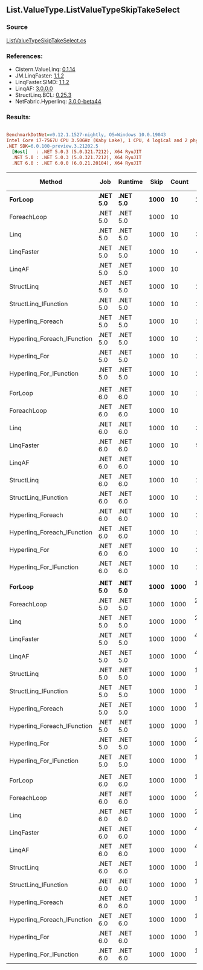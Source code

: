 ﻿## List.ValueType.ListValueTypeSkipTakeSelect

### Source
[ListValueTypeSkipTakeSelect.cs](../LinqBenchmarks/List/ValueType/ListValueTypeSkipTakeSelect.cs)

### References:
- Cistern.ValueLinq: [0.1.14](https://www.nuget.org/packages/Cistern.ValueLinq/0.1.14)
- JM.LinqFaster: [1.1.2](https://www.nuget.org/packages/JM.LinqFaster/1.1.2)
- LinqFaster.SIMD: [1.1.2](https://www.nuget.org/packages/LinqFaster.SIMD/1.0.3)
- LinqAF: [3.0.0.0](https://www.nuget.org/packages/LinqAF/3.0.0.0)
- StructLinq.BCL: [0.25.3](https://www.nuget.org/packages/StructLinq.BCL/0.25.3)
- NetFabric.Hyperlinq: [3.0.0-beta44](https://www.nuget.org/packages/NetFabric.Hyperlinq/3.0.0-beta44)

### Results:
``` ini

BenchmarkDotNet=v0.12.1.1527-nightly, OS=Windows 10.0.19043
Intel Core i7-7567U CPU 3.50GHz (Kaby Lake), 1 CPU, 4 logical and 2 physical cores
.NET SDK=6.0.100-preview.3.21202.5
  [Host]   : .NET 5.0.3 (5.0.321.7212), X64 RyuJIT
  .NET 5.0 : .NET 5.0.3 (5.0.321.7212), X64 RyuJIT
  .NET 6.0 : .NET 6.0.0 (6.0.21.20104), X64 RyuJIT


```
|                      Method |      Job |  Runtime | Skip | Count |        Mean |     Error |    StdDev | Ratio | RatioSD |   Gen 0 | Gen 1 | Gen 2 | Allocated |
|---------------------------- |--------- |--------- |----- |------ |------------:|----------:|----------:|------:|--------:|--------:|------:|------:|----------:|
|                     **ForLoop** | **.NET 5.0** | **.NET 5.0** | **1000** |    **10** |    **182.5 ns** |   **0.54 ns** |   **0.50 ns** |  **1.00** |    **0.00** |       **-** |     **-** |     **-** |         **-** |
|                 ForeachLoop | .NET 5.0 | .NET 5.0 | 1000 |    10 |  4,355.6 ns |  29.96 ns |  26.55 ns | 23.88 |    0.19 |  0.0458 |     - |     - |      96 B |
|                        Linq | .NET 5.0 | .NET 5.0 | 1000 |    10 |    366.8 ns |   6.52 ns |   5.44 ns |  2.01 |    0.03 |  0.1526 |     - |     - |     320 B |
|                  LinqFaster | .NET 5.0 | .NET 5.0 | 1000 |    10 |    464.8 ns |   5.39 ns |   4.78 ns |  2.55 |    0.02 |  0.9980 |     - |     - |   2,088 B |
|                      LinqAF | .NET 5.0 | .NET 5.0 | 1000 |    10 |  8,482.4 ns | 168.77 ns | 257.73 ns | 46.30 |    1.38 |       - |     - |     - |         - |
|                  StructLinq | .NET 5.0 | .NET 5.0 | 1000 |    10 |    263.3 ns |   1.11 ns |   0.93 ns |  1.44 |    0.01 |  0.0572 |     - |     - |     120 B |
|        StructLinq_IFunction | .NET 5.0 | .NET 5.0 | 1000 |    10 |    229.0 ns |   0.51 ns |   0.45 ns |  1.26 |    0.00 |       - |     - |     - |         - |
|           Hyperlinq_Foreach | .NET 5.0 | .NET 5.0 | 1000 |    10 |    244.5 ns |   3.80 ns |   3.73 ns |  1.34 |    0.02 |       - |     - |     - |         - |
| Hyperlinq_Foreach_IFunction | .NET 5.0 | .NET 5.0 | 1000 |    10 |    217.7 ns |   0.50 ns |   0.42 ns |  1.19 |    0.00 |       - |     - |     - |         - |
|               Hyperlinq_For | .NET 5.0 | .NET 5.0 | 1000 |    10 |    231.1 ns |   0.70 ns |   0.62 ns |  1.27 |    0.00 |       - |     - |     - |         - |
|     Hyperlinq_For_IFunction | .NET 5.0 | .NET 5.0 | 1000 |    10 |    209.0 ns |   1.11 ns |   0.98 ns |  1.15 |    0.01 |       - |     - |     - |         - |
|                             |          |          |      |       |             |           |           |       |         |         |       |       |           |
|                     ForLoop | .NET 6.0 | .NET 6.0 | 1000 |    10 |    179.8 ns |   0.65 ns |   0.54 ns |  1.00 |    0.00 |       - |     - |     - |         - |
|                 ForeachLoop | .NET 6.0 | .NET 6.0 | 1000 |    10 |  5,506.6 ns |  13.25 ns |  11.74 ns | 30.62 |    0.09 |  0.0458 |     - |     - |      96 B |
|                        Linq | .NET 6.0 | .NET 6.0 | 1000 |    10 |    326.4 ns |   1.36 ns |   1.21 ns |  1.81 |    0.01 |  0.1526 |     - |     - |     320 B |
|                  LinqFaster | .NET 6.0 | .NET 6.0 | 1000 |    10 |    526.2 ns |   6.48 ns |   5.74 ns |  2.92 |    0.03 |  0.9975 |     - |     - |   2,088 B |
|                      LinqAF | .NET 6.0 | .NET 6.0 | 1000 |    10 |  8,802.2 ns | 174.54 ns | 356.54 ns | 49.75 |    2.46 |       - |     - |     - |         - |
|                  StructLinq | .NET 6.0 | .NET 6.0 | 1000 |    10 |    250.1 ns |   1.21 ns |   1.01 ns |  1.39 |    0.01 |  0.0572 |     - |     - |     120 B |
|        StructLinq_IFunction | .NET 6.0 | .NET 6.0 | 1000 |    10 |    231.1 ns |   1.10 ns |   0.98 ns |  1.28 |    0.01 |       - |     - |     - |         - |
|           Hyperlinq_Foreach | .NET 6.0 | .NET 6.0 | 1000 |    10 |    239.9 ns |   1.25 ns |   1.17 ns |  1.34 |    0.01 |       - |     - |     - |         - |
| Hyperlinq_Foreach_IFunction | .NET 6.0 | .NET 6.0 | 1000 |    10 |    217.1 ns |   0.69 ns |   0.61 ns |  1.21 |    0.01 |       - |     - |     - |         - |
|               Hyperlinq_For | .NET 6.0 | .NET 6.0 | 1000 |    10 |    235.7 ns |   4.61 ns |   6.46 ns |  1.33 |    0.04 |       - |     - |     - |         - |
|     Hyperlinq_For_IFunction | .NET 6.0 | .NET 6.0 | 1000 |    10 |    209.8 ns |   0.53 ns |   0.41 ns |  1.17 |    0.00 |       - |     - |     - |         - |
|                             |          |          |      |       |             |           |           |       |         |         |       |       |           |
|                     **ForLoop** | **.NET 5.0** | **.NET 5.0** | **1000** |  **1000** | **17,874.3 ns** |  **75.02 ns** |  **70.17 ns** |  **1.00** |    **0.00** |       **-** |     **-** |     **-** |         **-** |
|                 ForeachLoop | .NET 5.0 | .NET 5.0 | 1000 |  1000 | 23,419.2 ns |  77.18 ns |  68.42 ns |  1.31 |    0.01 |  0.0305 |     - |     - |      96 B |
|                        Linq | .NET 5.0 | .NET 5.0 | 1000 |  1000 | 26,048.8 ns | 170.28 ns | 142.19 ns |  1.46 |    0.01 |  0.1526 |     - |     - |     320 B |
|                  LinqFaster | .NET 5.0 | .NET 5.0 | 1000 |  1000 | 49,325.7 ns | 796.07 ns | 744.64 ns |  2.76 |    0.05 | 90.8813 |     - |     - | 192,168 B |
|                      LinqAF | .NET 5.0 | .NET 5.0 | 1000 |  1000 | 46,900.7 ns | 897.41 ns | 839.43 ns |  2.62 |    0.05 |       - |     - |     - |         - |
|                  StructLinq | .NET 5.0 | .NET 5.0 | 1000 |  1000 | 18,977.7 ns |  91.57 ns |  81.17 ns |  1.06 |    0.00 |  0.0305 |     - |     - |     120 B |
|        StructLinq_IFunction | .NET 5.0 | .NET 5.0 | 1000 |  1000 | 17,458.0 ns |  48.30 ns |  45.18 ns |  0.98 |    0.00 |       - |     - |     - |         - |
|           Hyperlinq_Foreach | .NET 5.0 | .NET 5.0 | 1000 |  1000 | 19,616.3 ns |  45.72 ns |  42.76 ns |  1.10 |    0.01 |       - |     - |     - |         - |
| Hyperlinq_Foreach_IFunction | .NET 5.0 | .NET 5.0 | 1000 |  1000 | 17,464.1 ns |  53.97 ns |  50.48 ns |  0.98 |    0.00 |       - |     - |     - |         - |
|               Hyperlinq_For | .NET 5.0 | .NET 5.0 | 1000 |  1000 | 20,154.4 ns |  61.85 ns |  57.85 ns |  1.13 |    0.00 |       - |     - |     - |         - |
|     Hyperlinq_For_IFunction | .NET 5.0 | .NET 5.0 | 1000 |  1000 | 17,333.3 ns |  43.68 ns |  40.86 ns |  0.97 |    0.00 |       - |     - |     - |         - |
|                             |          |          |      |       |             |           |           |       |         |         |       |       |           |
|                     ForLoop | .NET 6.0 | .NET 6.0 | 1000 |  1000 | 17,845.5 ns |  27.70 ns |  23.13 ns |  1.00 |    0.00 |       - |     - |     - |         - |
|                 ForeachLoop | .NET 6.0 | .NET 6.0 | 1000 |  1000 | 24,409.5 ns |  82.87 ns |  73.47 ns |  1.37 |    0.00 |  0.0305 |     - |     - |      96 B |
|                        Linq | .NET 6.0 | .NET 6.0 | 1000 |  1000 | 25,831.7 ns |  98.79 ns |  87.57 ns |  1.45 |    0.00 |  0.1526 |     - |     - |     320 B |
|                  LinqFaster | .NET 6.0 | .NET 6.0 | 1000 |  1000 | 49,184.0 ns | 982.35 ns | 918.89 ns |  2.76 |    0.05 | 90.8813 |     - |     - | 192,168 B |
|                      LinqAF | .NET 6.0 | .NET 6.0 | 1000 |  1000 | 47,903.6 ns | 937.57 ns | 877.00 ns |  2.68 |    0.05 |       - |     - |     - |         - |
|                  StructLinq | .NET 6.0 | .NET 6.0 | 1000 |  1000 | 18,787.8 ns | 133.83 ns | 111.76 ns |  1.05 |    0.01 |  0.0305 |     - |     - |     120 B |
|        StructLinq_IFunction | .NET 6.0 | .NET 6.0 | 1000 |  1000 | 17,473.4 ns |  67.39 ns |  63.04 ns |  0.98 |    0.00 |       - |     - |     - |         - |
|           Hyperlinq_Foreach | .NET 6.0 | .NET 6.0 | 1000 |  1000 | 19,665.6 ns |  85.92 ns |  76.17 ns |  1.10 |    0.00 |       - |     - |     - |         - |
| Hyperlinq_Foreach_IFunction | .NET 6.0 | .NET 6.0 | 1000 |  1000 | 17,508.9 ns |  81.01 ns |  71.81 ns |  0.98 |    0.00 |       - |     - |     - |         - |
|               Hyperlinq_For | .NET 6.0 | .NET 6.0 | 1000 |  1000 | 19,902.0 ns |  30.12 ns |  25.15 ns |  1.12 |    0.00 |       - |     - |     - |         - |
|     Hyperlinq_For_IFunction | .NET 6.0 | .NET 6.0 | 1000 |  1000 | 17,292.3 ns |  39.48 ns |  36.93 ns |  0.97 |    0.00 |       - |     - |     - |         - |
